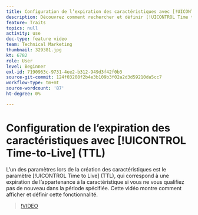```yaml
---
title: Configuration de l’expiration des caractéristiques avec [!UICONTROL Time-to-Live] (TTL)
description: Découvrez comment rechercher et définir [!UICONTROL Time to Live] (TTL) en Audience Manager. Utilisez ce paramètre lors de la création de caractéristiques, qui définit une expiration de l’appartenance à la caractéristique si un utilisateur ne se qualifie pas à nouveau au cours de la période spécifiée.
feature: Traits
topics: null
activity: use
doc-type: feature video
team: Technical Marketing
thumbnail: 329381.jpg
kt: 6782
role: User
level: Beginner
exl-id: 7190963c-9731-4ee2-b312-949d3f42f0b3
source-git-commit: 124f03208f2b4e3b109b3f02a2d3d59210da5cc7
workflow-type: tm+mt
source-wordcount: '87'
ht-degree: 0%

---
```


# Configuration de l’expiration des caractéristiques avec [!UICONTROL Time-to-Live] (TTL)

L’un des paramètres lors de la création des caractéristiques est le paramètre [!UICONTROL Time to Live] (TTL), qui correspond à une expiration de l’appartenance à la caractéristique si vous ne vous qualifiez pas de nouveau dans la période spécifiée. Cette vidéo montre comment afficher et définir cette fonctionnalité.

>[!VIDEO](https://video.tv.adobe.com/v/341335/?quality=12&learn=on&captions=fre_fr)
